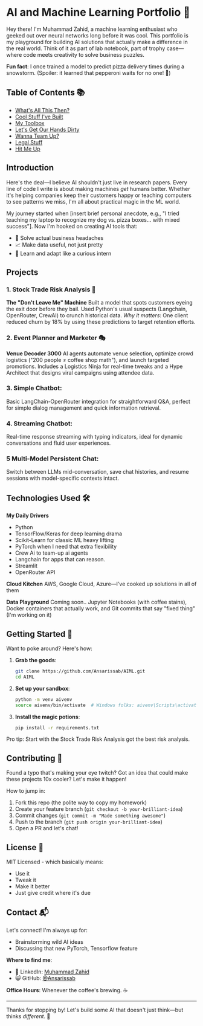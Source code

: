 # AI and Machine Learning Portfolio 👋

Hey there! I'm Muhammad Zahid, a machine learning enthusiast who geeked out over neural networks long before it was cool. This portfolio is my playground for building AI solutions that actually make a difference in the real world. Think of it as part of lab notebook, part of trophy case—where code meets creativity to solve business puzzles.

**Fun fact**: I once trained a model to predict pizza delivery times during a snowstorm. (Spoiler: it learned that pepperoni waits for no one! 🍕)

## Table of Contents 📚
- [What's All This Then?](#introduction)
- [Cool Stuff I've Built](#projects)
- [My Toolbox](#technologies-used)
- [Let's Get Our Hands Dirty](#getting-started)
- [Wanna Team Up?](#contributing)
- [Legal Stuff](#license)
- [Hit Me Up](#contact)

## Introduction

Here's the deal—I believe AI shouldn't just live in research papers. Every line of code I write is about making machines *get* humans better. Whether it's helping companies keep their customers happy or teaching computers to see patterns we miss, I'm all about practical magic in the ML world.

My journey started when [insert brief personal anecdote, e.g., "I tried teaching my laptop to recognize my dog vs. pizza boxes... with mixed success"]. Now I'm hooked on creating AI tools that:

- 🎯 Solve actual business headaches
- 📈 Make data useful, not just pretty
- 🤖 Learn and adapt like a curious intern

## Projects

### 1. Stock Trade Risk Analysis 🔮
**The "Don't Leave Me" Machine**
Built a model that spots customers eyeing the exit door before they bail. Used Python's usual suspects (Langchain, OpenRouter, CrewAI) to crunch historical data.
*Why it matters*: One client reduced churn by 18% by using these predictions to target retention efforts.

### 2. Event Planner and Marketer 🎭
**Venue Decoder 3000**
AI agents automate venue selection, optimize crowd logistics ("200 people ≠ coffee shop math"), and launch targeted promotions. Includes a Logistics Ninja for real-time tweaks and a Hype Architect that designs viral campaigns using attendee data.

### 3. Simple Chatbot:
Basic LangChain-OpenRouter integration for straightforward Q&A, perfect for simple dialog management and quick information retrieval.

### 4.  Streaming Chatbot:
Real-time response streaming with typing indicators, ideal for dynamic conversations and fluid user experiences.

### 5 Multi-Model Persistent Chat:
Switch between LLMs mid-conversation, save chat histories, and resume sessions with model-specific contexts intact.

## Technologies Used 🛠️

**My Daily Drivers**
- Python
- TensorFlow/Keras for deep learning drama
- Scikit-Learn for classic ML heavy lifting
- PyTorch when I need that extra flexibility
- Crew Ai to team-up ai agents
- Langchain for apps that can reason.
- Streamlit
- OpenRouter API

**Cloud Kitchen**
AWS, Google Cloud, Azure—I've cooked up solutions in all of them

**Data Playground**
Coming soon..
Jupyter Notebooks (with coffee stains), Docker containers that actually work, and Git commits that say "fixed thing" (I'm working on it)

## Getting Started 🚀

Want to poke around? Here's how:

1. **Grab the goods**:
   ```bash
   git clone https://github.com/Ansarissab/AIML.git
   cd AIML
   ```

2. **Set up your sandbox**:
   ```bash
   python -m venv aivenv
   source aivenv/bin/activate  # Windows folks: aivenv\Scripts\activate
   ```

3. **Install the magic potions**:
   ```bash
   pip install -r requirements.txt
   ```

Pro tip: Start with the Stock Trade Risk Analysis got the best risk analysis.

## Contributing 🤝

Found a typo that's making your eye twitch? Got an idea that could make these projects 10x cooler? Let's make it happen!

How to jump in:
1. Fork this repo (the polite way to copy my homework)
2. Create your feature branch (`git checkout -b your-brilliant-idea`)
3. Commit changes (`git commit -m "Made something awesome"`)
4. Push to the branch (`git push origin your-brilliant-idea`)
5. Open a PR and let's chat!

## License 📄

MIT Licensed - which basically means:
- Use it
- Tweak it
- Make it better
- Just give credit where it's due


## Contact 📬

Let's connect! I'm always up for:
- Brainstorming wild AI ideas
- Discussing that new PyTorch, Tensorflow feature

**Where to find me**:
- 💼 LinkedIn: [Muhammad Zahid](https://www.linkedin.com/in/zahidensari/)
- 😺 GitHub: [@Ansarissab](https://github.com/Ansarissab)

**Office Hours**: Whenever the coffee's brewing. ☕

---

Thanks for stopping by! Let's build some AI that doesn't just think—but thinks *different*. 🍎

